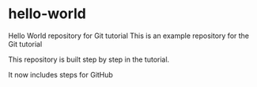 # hello-world
Hello World repository for Git tutorial
This is an example repository for the Git tutorial 

This repository is built step by step in the tutorial.

It now includes steps for GitHub
